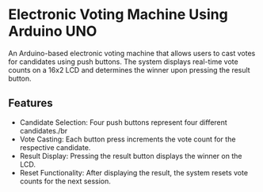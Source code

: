 # Electronic Voting Machine Using Arduino UNO
An Arduino-based electronic voting machine that allows users to cast votes for candidates using push buttons. The system displays real-time vote counts on a 16x2 LCD and determines the winner upon pressing the result button.
## Features
- Candidate Selection: Four push buttons represent four different candidates./br
- Vote Casting: Each button press increments the vote count for the respective candidate.
- Result Display: Pressing the result button displays the winner on the LCD.
- Reset Functionality: After displaying the result, the system resets vote counts for the next session.
